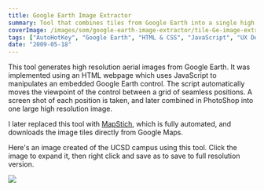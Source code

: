 ```yaml
---
title: Google Earth Image Extractor
summary: Tool that combines tiles from Google Earth into a single high resolution image
coverImage: /images/som/google-earth-image-extractor/tile-Ge-image-extractor.png
tags: ["AutoHotKey", "Google Earth", "HTML & CSS", "JavaScript", "UX Design"]
date: "2009-05-18"
---
```


This tool generates high resolution aerial images from Google Earth. It was implemented using an HTML webpage which uses JavaScript to manipulates an embedded Google Earth control. The script automatically moves the viewpoint of the control between a grid of seamless positions. A screen shot of each position is taken, and later combined in PhotoShop into one large high resolution image.

I later replaced this tool with [MapStich](/projects/som/mapstitch), which is fully automated, and downloads the image tiles directly from Google Maps.

Here's an image created of the UCSD campus using this tool. Click the image to expand it, then right click and save as to save to full resolution version.

[![](/images/som/google-earth-image-extractor/UCSD-Google-Earth.jpg)](/images/som/google-earth-image-extractor/UCSD-Google-Earth.jpg)
